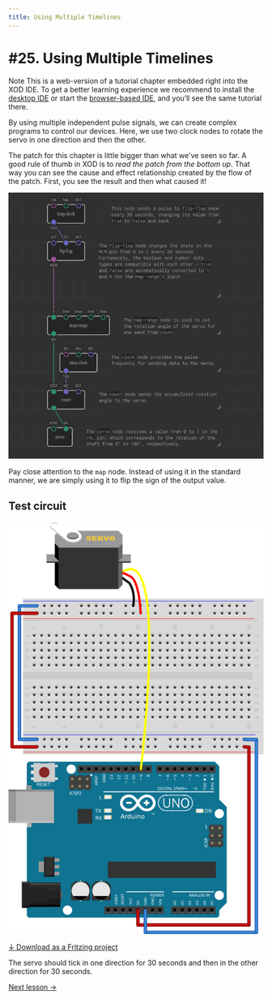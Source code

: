 ```yaml
---
title: Using Multiple Timelines
---
```


# #25. Using Multiple Timelines

<div class="ui segment note">
<span class="ui ribbon label">Note</span>
This is a web-version of a tutorial chapter embedded right into the XOD IDE.
To get a better learning experience we recommend to install the
<a href="/downloads/">desktop IDE</a> or start the
<a href="/ide/">browser-based IDE</a>, and you’ll see the same tutorial there.
</div>

By using multiple independent pulse signals, we can create complex
programs to control our devices. Here, we use two clock nodes to rotate the
servo in one direction and then the other.

The patch for this chapter is little bigger than what we've seen so far. A good
rule of thumb in XOD is to *read the patch from the bottom up*. That way you
can see the cause and effect relationship created by the flow of the patch.
First, you see the result and then what caused it!

![Patch](./patch.png)

Pay close attention to the `map` node. Instead of using it in the standard
manner, we are simply using it to flip the sign of the output value.

## Test circuit

![Circuit](./circuit.fz.png)

[↓ Download as a Fritzing project](./circuit.fzz)

The servo should tick in one direction for 30 seconds and then in the other
direction for 30 seconds.

[Next lesson →](../26-lcd/)
